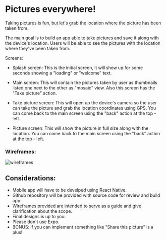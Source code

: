 # Pictures everywhere!

Taking pictures is fun, but let's grab the location where the picture has been taken from.

The main goal is to build an app able to take pictures and save it along with the device's location. Users will be able to see the pictures with the location where they've been taken from.

Screens:

- Splash screen: This is the initial screen, it will show up for some seconds showing a "loading" or "welcome" text.

- Main screen: This will contain the pictures taken by user as thumbnails listed one next to the other as "mosaic" view. Also this screen has the "Take picture" action.

- Take picture screen: This will open up the device's camera so the user can take the picture and grab the location coordinates using GPS. You can come back to the main screen using the "back" action at the top - left.

- Picture screen: This will show the picture in full size along with the location. You can come back to the main screen using the "back" action at the top - left.

### Wireframes:

![wireframes](https://github.com/eurekalabs-io/challenges/blob/main/mobile/react-native/wireframes/screens.png)

## Considerations:

- Mobile app will have to be develped using React Native.
- Github repository will be provided with source code for review and build app.
- Wireframes provided are intended to serve as a guide and give clarification about the scope.
- Final designs is up to you.
- Please don't use Expo.
- BONUS: if you can implement something like "Share this picture" is a plus!
